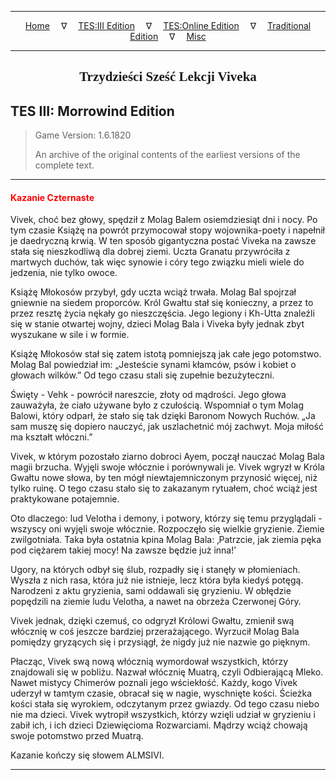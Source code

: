 
---

<!-- Jekyll Page Links -->

<center>
<a href="../../../../index.html">Home</a>
&emsp;&nabla;&emsp;
<a href="../../../index-tes3.html">TES:III Edition</a>
&emsp;&nabla;&emsp;
<a href="../../../index-teso.html">TES:Online Edition</a>
&emsp;&nabla;&emsp;
<a href="../../../index-traditional.html">Traditional Edition</a>
&emsp;&nabla;&emsp;
<a href="../../../index-misc.html">Misc</a>
</center>

<!-- Markdown Body Below: -->

---

<center>
<h2><span style="font-family:Georgia">Trzydzieści Sześć Lekcji Viveka</span></h2>
</center>

## TES III: Morrowind Edition

> Game Version: 1.6.1820
>
> An archive of the original contents of the earliest versions of the complete text.

---

#### <span style="color:red">Kazanie Czternaste</span>

Vivek, choć bez głowy, spędził z Molag Balem osiemdziesiąt dni i nocy. Po tym czasie Książę na powrót przymocował stopy wojownika-poety i napełnił je daedryczną krwią. W ten sposób gigantyczna postać Viveka na zawsze stała się nieszkodliwą dla dobrej ziemi. Uczta Granatu przywróciła z martwych duchów, tak więc synowie i córy tego związku mieli wiele do jedzenia, nie tylko owoce.

Książę Młokosów przybył, gdy uczta wciąż trwała. Molag Bal spojrzał gniewnie na siedem proporców. Król Gwałtu stał się konieczny, a przez to przez resztę życia nękały go nieszczęścia. Jego legiony i Kh-Utta znaleźli się w stanie otwartej wojny, dzieci Molag Bala i Viveka były jednak zbyt wyszukane w sile i w formie.

Książę Młokosów stał się zatem istotą pomniejszą jak całe jego potomstwo. Molag Bal powiedział im: „Jesteście synami kłamców, psów i kobiet o głowach wilków.” Od tego czasu stali się zupełnie bezużyteczni.

Święty - Vehk - powrócił nareszcie, złoty od mądrości. Jego głowa zauważyła, że ciało używane było z czułością. Wspomniał o tym Molag Balowi, który odparł, że stało się tak dzięki Baronom Nowych Ruchów. „Ja sam muszę się dopiero nauczyć, jak uszlachetnić mój zachwyt. Moja miłość ma kształt włóczni.”

Vivek, w którym pozostało ziarno dobroci Ayem, począł nauczać Molag Bala magii brzucha. Wyjęli swoje włócznie i porównywali je. Vivek wgryzł w Króla Gwałtu nowe słowa, by ten mógł niewtajemniczonym przynosić więcej, niż tylko ruinę. O tego czasu stało się to zakazanym rytuałem, choć wciąż jest praktykowane potajemnie.

Oto dlaczego: lud Velotha i demony, i potwory, którzy się temu przyglądali - wszyscy oni wyjęli swoje włócznie. Rozpoczęło się wielkie gryzienie. Ziemie zwilgotniała. Taka była ostatnia kpina Molag Bala: ‚Patrzcie, jak ziemia pęka pod ciężarem takiej mocy! Na zawsze będzie już inna!’

Ugory, na których odbył się ślub, rozpadły się i stanęły w płomieniach. Wyszła z nich rasa, która już nie istnieje, lecz która była kiedyś potęgą. Narodzeni z aktu gryzienia, sami oddawali się gryzieniu. W obłędzie popędzili na ziemie ludu Velotha, a nawet na obrzeża Czerwonej Góry.

Vivek jednak, dzięki czemuś, co odgryzł Królowi Gwałtu, zmienił swą włócznię w coś jeszcze bardziej przerażającego. Wyrzucił Molag Bala pomiędzy gryzących się i przysiągł, że nigdy już nie nazwie go pięknym.

Płacząc, Vivek swą nową włócznią wymordował wszystkich, którzy znajdowali się w pobliżu. Nazwał włócznię Muatrą, czyli Odbierającą Mleko. Nawet mistycy Chimerów poznali jego wściekłość. Każdy, kogo Vivek uderzył w tamtym czasie, obracał się w nagie, wyschnięte kości. Ścieżka kości stała się wyrokiem, odczytanym przez gwiazdy. Od tego czasu niebo nie ma dzieci. Vivek wytropił wszystkich, którzy wzięli udział w gryzieniu i zabił ich, i ich dzieci Dziewięcioma Rozwarciami. Mądrzy wciąż chowają swoje potomstwo przed Muatrą.

Kazanie kończy się słowem ALMSIVI.

---
